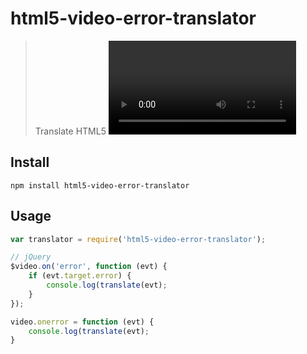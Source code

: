 # html5-video-error-translator

> Translate HTML5 <video> error code to string

## Install 

```
npm install html5-video-error-translator
```

## Usage

```javascript
var translator = require('html5-video-error-translator');

// jQuery
$video.on('error', function (evt) {
    if (evt.target.error) {
        console.log(translate(evt);
    }
});

video.onerror = function (evt) {
    console.log(translate(evt);
}
```

